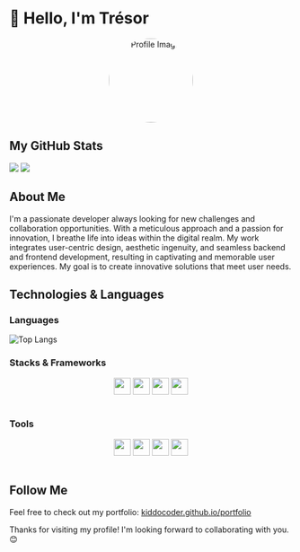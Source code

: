 # 👋 Hello, I'm Trésor

<div align="center">
  <img src="https://kiddocoder.github.io/portfolio/images/tresor.jpg" alt="Profile Image" width="150" style="border-radius: 50%;">
</div>

## My GitHub Stats

<div dir="auto">
  <picture>
    <source
      srcset="https://github-readme-stats.vercel.app/api?username=kiddocoder&show_icons=true&theme=dark"
      media="(prefers-color-scheme: dark)"
    />
    <source
      srcset="https://github-readme-stats.vercel.app/api?username=kiddocoder&show_icons=true&theme=dark"
      media="(prefers-color-scheme: dark), (prefers-color-scheme: no-preference)"
    />
    <img src="https://github-readme-stats.vercel.app/api?username=kiddocoder&show_icons=true&theme=dark" />
  </picture>

  <picture>
     <source
     srcset="https://github-readme-streak-stats.herokuapp.com/?user=kiddocoder&theme=dark"
     />
     <img src="https://github-readme-streak-stats.herokuapp.com/?user=kiddocoder&theme=dark">
  </picture>

</div>

## About Me

I'm a passionate developer always looking for new challenges and collaboration opportunities. With a meticulous approach and a passion for innovation, I breathe life into ideas within the digital realm. My work integrates user-centric design, aesthetic ingenuity, and seamless backend and frontend development, resulting in captivating and memorable user experiences. My goal is to create innovative solutions that meet user needs.

## Technologies & Languages

### Languages
![Top Langs](https://github-readme-stats.vercel.app/api/top-langs/?username=kiddocoder&layout=compact)
<br>

### Stacks & Frameworks
<div align="center">
   <img width="30" height="30"  src="https://cdn.jsdelivr.net/gh/devicons/devicon/icons/react/react-original.svg" />

 <img width="30" height="30"  src="https://cdn.jsdelivr.net/gh/devicons/devicon/icons/flutter/flutter-original.svg" />

 <img width="30" height="30"  src="https://cdn.jsdelivr.net/gh/devicons/devicon/icons/nodejs/nodejs-original.svg" />

 <img width="30" height="30"  src="https://cdn.jsdelivr.net/gh/devicons/devicon/icons/laravel/laravel-original.svg" />
</div>
<br>

### Tools
<div align="center">
  <img width="30" height="30" src="https://cdn.jsdelivr.net/gh/devicons/devicon/icons/vscode/vscode-original.svg"/>

  <img width="30" height="30" src="https://cdn.jsdelivr.net/gh/devicons/devicon/icons/postman/postman-original.svg"/>

  <img width="30" height="30" src="https://cdn.jsdelivr.net/gh/devicons/devicon/icons/docker/docker-original.svg"/>

  <img width="30" height="30"  src="https://cdn.jsdelivr.net/gh/devicons/devicon/icons/git/git-original.svg" />
</div>

</br>

## Follow Me
Feel free to check out my portfolio: [kiddocoder.github.io/portfolio](https://kiddocoder.github.io/portfolio)

Thanks for visiting my profile! I'm looking forward to collaborating with you. 😊